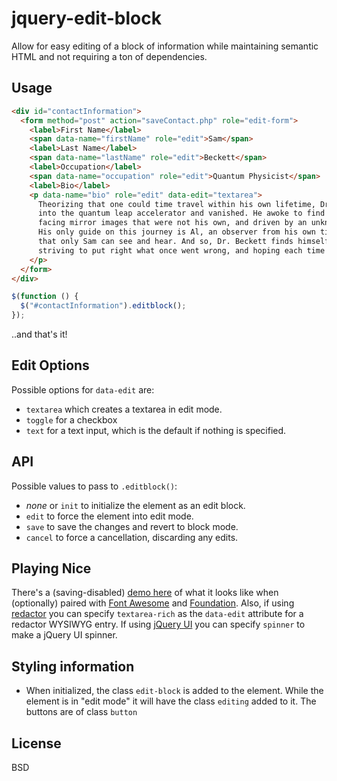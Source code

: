 jquery-edit-block
=================

Allow for easy editing of a block of information while maintaining semantic HTML and not requiring a ton of dependencies.

## Usage

```html
<div id="contactInformation">
  <form method="post" action="saveContact.php" role="edit-form">
    <label>First Name</label>
    <span data-name="firstName" role="edit">Sam</span>
    <label>Last Name</label>
    <span data-name="lastName" role="edit">Beckett</span>
    <label>Occupation</label>
    <span data-name="occupation" role="edit">Quantum Physicist</span>
    <label>Bio</label>
    <p data-name="bio" role="edit" data-edit="textarea">
      Theorizing that one could time travel within his own lifetime, Dr. Sam Beckett stepped
      into the quantum leap accelerator and vanished. He awoke to find himself trapped in the past,
      facing mirror images that were not his own, and driven by an unknown force to change history for the better.
      His only guide on this journey is Al, an observer from his own time, who appears in the form of a hologram
      that only Sam can see and hear. And so, Dr. Beckett finds himself leaping from life to life, 
      striving to put right what once went wrong, and hoping each time that his next leap will be the leap home.
    </p>
  </form>
</div>
```

```js
$(function () {
  $("#contactInformation").editblock();
});
```

..and that's it!

## Edit Options
Possible options for `data-edit` are:
* `textarea` which creates a textarea in edit mode.
* `toggle` for a checkbox
* `text` for a text input, which is the default if nothing is specified.

## API
Possible values to pass to `.editblock()`:
* *none* or `init` to initialize the element as an edit block.
* `edit` to force the element into edit mode.
* `save` to save the changes and revert to block mode.
* `cancel` to force a cancellation, discarding any edits.

## Playing Nice
There's a (saving-disabled) [demo here](http://jessekeane.me/science.html) of what it looks like
when (optionally) paired with [Font Awesome](http://fortawesome.github.io/Font-Awesome/)
and [Foundation](http://foundation.zurb.com/). Also, if using [redactor](http://imperavi.com/redactor/) you can specify `textarea-rich` as the `data-edit`
attribute for a redactor WYSIWYG entry. If using [jQuery UI](http://jqueryui.com/) you can specify `spinner` to make a jQuery UI spinner.

## Styling information
- When initialized, the class `edit-block` is added to the element.
While the element is in "edit mode" it will have the class `editing` added to it.
The buttons are of class `button`

## License
BSD
